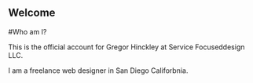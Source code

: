## Welcome
#Who am I?

This is the official account for Gregor Hinckley at Service Focuseddesign LLC.

I am a freelance web designer in San Diego Califorbnia.  
